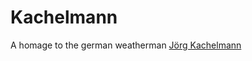 # Kachelmann
A homage to the german weatherman [Jörg Kachelmann](https://en.wikipedia.org/wiki/J%C3%B6rg_Kachelmann)
